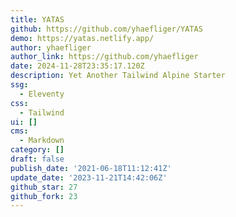 ```yaml
---
title: YATAS
github: https://github.com/yhaefliger/YATAS
demo: https://yatas.netlify.app/
author: yhaefliger
author_link: https://github.com/yhaefliger
date: 2024-11-28T23:35:17.120Z
description: Yet Another Tailwind Alpine Starter
ssg:
  - Eleventy
css:
  - Tailwind
ui: []
cms:
  - Markdown
category: []
draft: false
publish_date: '2021-06-18T11:12:41Z'
update_date: '2023-11-21T14:42:06Z'
github_star: 27
github_fork: 23
---
```

